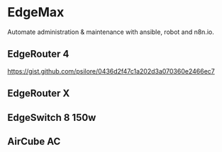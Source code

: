 # EdgeMax
Automate administration & maintenance with ansible, robot and n8n.io.


## EdgeRouter 4
https://gist.github.com/psilore/0436d2f47c1a202d3a070360e2466ec7

## EdgeRouter X

## EdgeSwitch 8 150w

## AirCube AC
